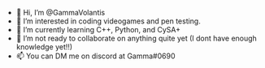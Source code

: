 - 👋 Hi, I’m @GammaVolantis
- 👀 I’m interested in coding videogames and pen testing.
- 🌱 I’m currently learning C++, Python, and CySA+
- 💞️ I’m not ready to collaborate on anything quite yet (I dont have enough knowledge yet!!)
- 📫 You can DM me on discord at Gamma#0690

<!---
GammaVolantis/GammaVolantis is a ✨ special ✨ repository because its `README.md` (this file) appears on your GitHub profile.
You can click the Preview link to take a look at your changes.
--->
